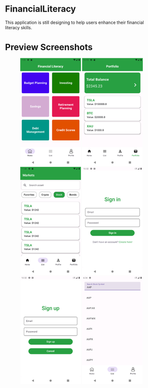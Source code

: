 # FinancialLiteracy
This application is still designing to help users enhance their financial literacy skills.

Preview Screenshots
===========
<p align="center">
  <img src="/Screenshots/homePage.png" alt="Home Page" width="200"/>
  <img src="/Screenshots/portfolio.png" alt="Portfolio Page" width="200"/>
  <img src="/Screenshots/markets.png" alt="Markets Page" width="200"/>
  <img src="/Screenshots/signIn.png" alt="SignIn Page" width="200"/>
  <img src="/Screenshots/signUp.png" alt="SignUp Page" width="200"/>
  <img src="/Screenshots/searchPage.png" alt="Search Page" width="200"/>
</p>
